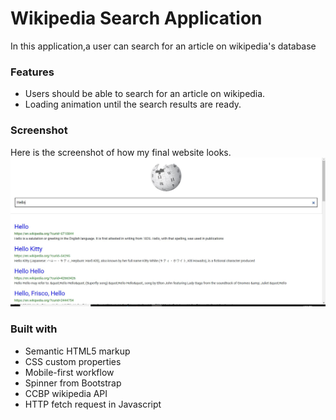 # Wikipedia Search Application

In this application,a user can search for an article on wikipedia's database

### Features

- Users should be able to search for an article on wikipedia.
- Loading animation until the search results are  ready.

### Screenshot
Here is the screenshot of how my final website looks.
![](Screenshots/Desktop%20SS.JPG)


### Built with

- Semantic HTML5 markup
- CSS custom properties
- Mobile-first workflow
- Spinner from Bootstrap
- CCBP wikipedia API
- HTTP fetch request in Javascript


